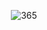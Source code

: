 <p align="center">
  <img src="https://mir-s3-cdn-cf.behance.net/project_modules/disp/9aebdd8732797.560c26e913863.gif" alt="365">
</p>
